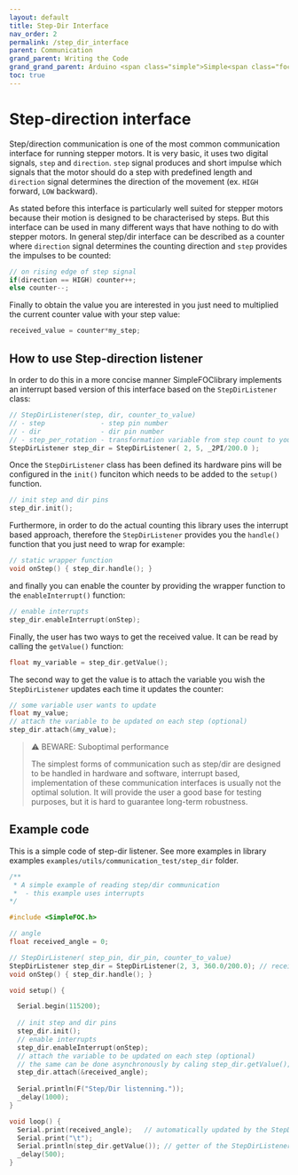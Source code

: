 ```yaml
---
layout: default
title: Step-Dir Interface
nav_order: 2
permalink: /step_dir_interface
parent: Communication
grand_parent: Writing the Code
grand_grand_parent: Arduino <span class="simple">Simple<span class="foc">FOC</span>library</span>
toc: true
---
```



# Step-direction interface

Step/direction communication is one of the most common communication interface for running stepper motors. It is very basic, it uses two digital signals, `step` and `direction`.  `step` signal produces and short impulse which signals that the motor should do a step with predefined length and `direction` signal determines the direction of the movement (ex. `HIGH` forward, `LOW` backward). 

As stated before this interface is particularly well suited for stepper motors because their motion is designed to be characterised by steps. But this interface can be used in many different ways that have nothing to do with stepper motors. In general step/dir interface can be described as a counter where `direction` signal determines the counting direction and `step` provides the impulses to be counted:
```cpp
// on rising edge of step signal 
if(direction == HIGH) counter++;
else counter--; 
```
 Finally to obtain the value you are interested in you just need to multiplied the current counter value with your step value:
```cpp
received_value = counter*my_step;
```

## How to use Step-direction listener
In order to do this in a more concise manner <span class="simple">Simple<span class="foc">FOC</span>library</span> implements an interrupt based version of this interface based on the `StepDirListener` class:
```cpp
// StepDirListener(step, dir, counter_to_value)
// - step              - step pin number
// - dir               - dir pin number
// - step_per_rotation - transformation variable from step count to your variable (ex. motor angle in radians)
StepDirListener step_dir = StepDirListener( 2, 5, _2PI/200.0 );
```
Once the `StepDirListener` class has been defined its hardware pins will be configured in the `init()` funciton which  needs to be added to the `setup()` function.

```cpp
// init step and dir pins
step_dir.init();
```
Furthermore, in order to do the actual counting this library uses the interrupt based approach, therefore the `StepDirListener` provides you the `handle()` function that you just need to wrap for example:
```cpp
// static wrapper function
void onStep() { step_dir.handle(); }
```
and finally you can enable the counter by providing the wrapper function to the `enableInterrupt()` function:
```cpp
// enable interrupts 
step_dir.enableInterrupt(onStep);
```

Finally, the user has two ways to get the received value. It can be read by calling the `getValue()` function:
```cpp
float my_variable = step_dir.getValue();
```
The second way to get the value is to attach the variable you wish the `StepDirListener` updates each time it updates the counter:
```cpp
// some variable user wants to update 
float my_value;
// attach the variable to be updated on each step (optional) 
step_dir.attach(&my_value);
```

<blockquote class="warning"><p class="heading">⚠️ BEWARE: Suboptimal performance</p>
The simplest forms of communication such as step/dir are designed to be handled in hardware and software, interrupt based, implementation of these communication interfaces is usually not the optimal solution. It will provide the user a good base for testing purposes, but it is hard to guarantee long-term robustness.  
</blockquote>


## Example code 
This is a simple code of step-dir listener. See more examples in library examples `examples/utils/communication_test/step_dir` folder.
```cpp
/**
 * A simple example of reading step/dir communication 
 *  - this example uses interrupts
*/

#include <SimpleFOC.h>

// angle 
float received_angle = 0;

// StepDirListener( step_pin, dir_pin, counter_to_value)
StepDirListener step_dir = StepDirListener(2, 3, 360.0/200.0); // receive the angle in degrees
void onStep() { step_dir.handle(); }

void setup() {

  Serial.begin(115200);
  
  // init step and dir pins
  step_dir.init();
  // enable interrupts 
  step_dir.enableInterrupt(onStep);
  // attach the variable to be updated on each step (optional) 
  // the same can be done asynchronously by caling step_dir.getValue();
  step_dir.attach(&received_angle);
    
  Serial.println(F("Step/Dir listenning."));
  _delay(1000);
}

void loop() {
  Serial.print(received_angle);   // automatically updated by the StepDirListener class
  Serial.print("\t");
  Serial.println(step_dir.getValue()); // getter of the StepDirListener class
  _delay(500);
}
```

